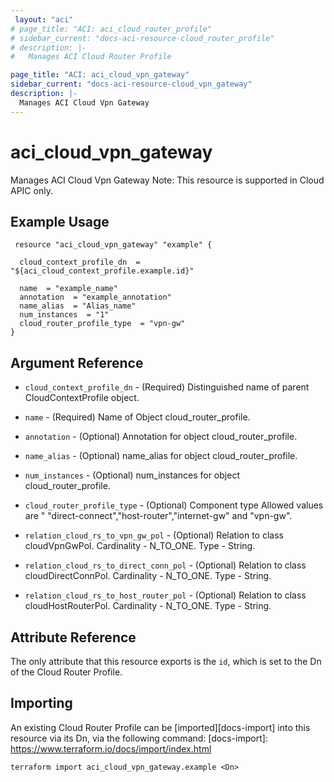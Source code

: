 ```yaml
---
 layout: "aci"
# page_title: "ACI: aci_cloud_router_profile"
# sidebar_current: "docs-aci-resource-cloud_router_profile"
# description: |-
#   Manages ACI Cloud Router Profile

page_title: "ACI: aci_cloud_vpn_gateway"
sidebar_current: "docs-aci-resource-cloud_vpn_gateway"
description: |-
  Manages ACI Cloud Vpn Gateway
---
```


<!-- # aci_cloud_router_profile #
Manages ACI Cloud Router Profile
Note: This resource is supported in Cloud APIC only.
## Example Usage ## -->

# aci_cloud_vpn_gateway #
Manages ACI Cloud Vpn Gateway
Note: This resource is supported in Cloud APIC only.
## Example Usage ## 

```hcl
 resource "aci_cloud_vpn_gateway" "example" {

  cloud_context_profile_dn  = "${aci_cloud_context_profile.example.id}"

  name  = "example_name"
  annotation  = "example_annotation"
  name_alias  = "Alias_name"
  num_instances  = "1"
  cloud_router_profile_type  = "vpn-gw"
} 

```
## Argument Reference ##
* `cloud_context_profile_dn` - (Required) Distinguished name of parent CloudContextProfile object.
* `name` - (Required) Name of Object cloud_router_profile.
* `annotation` - (Optional) Annotation for object cloud_router_profile.
* `name_alias` - (Optional) name_alias for object cloud_router_profile.
* `num_instances` - (Optional) num_instances for object cloud_router_profile.
* `cloud_router_profile_type` - (Optional) Component type Allowed values are " "direct-connect","host-router","internet-gw" and "vpn-gw".

* `relation_cloud_rs_to_vpn_gw_pol` - (Optional) Relation to class cloudVpnGwPol. Cardinality - N_TO_ONE. Type - String.
                
* `relation_cloud_rs_to_direct_conn_pol` - (Optional) Relation to class cloudDirectConnPol. Cardinality - N_TO_ONE. Type - String.
                
* `relation_cloud_rs_to_host_router_pol` - (Optional) Relation to class cloudHostRouterPol. Cardinality - N_TO_ONE. Type - String.
                


## Attribute Reference

The only attribute that this resource exports is the `id`, which is set to the
Dn of the Cloud Router Profile.

## Importing ##

An existing Cloud Router Profile can be [imported][docs-import] into this resource via its Dn, via the following command:
[docs-import]: https://www.terraform.io/docs/import/index.html


```
terraform import aci_cloud_vpn_gateway.example <Dn>
```